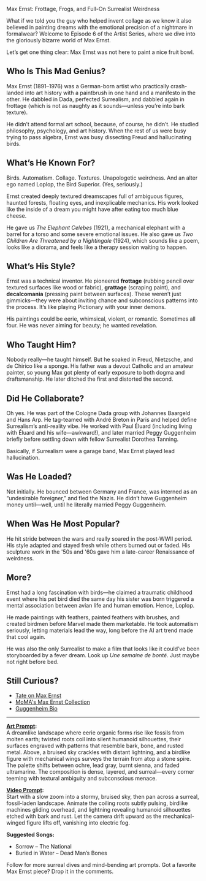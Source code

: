 Max Ernst: Frottage, Frogs, and Full-On Surrealist Weirdness

What if we told you the guy who helped invent collage as we know it also believed in painting dreams with the emotional precision of a nightmare in formalwear? Welcome to Episode 6 of the Artist Series, where we dive into the gloriously bizarre world of Max Ernst.

Let’s get one thing clear: Max Ernst was not here to paint a nice fruit bowl.

## Who Is This Mad Genius?

Max Ernst (1891–1976) was a German-born artist who practically crash-landed into art history with a paintbrush in one hand and a manifesto in the other. He dabbled in Dada, perfected Surrealism, and dabbled again in frottage (which is not as naughty as it sounds—unless you’re into bark texture).

He didn’t attend formal art school, because, of course, he didn’t. He studied philosophy, psychology, and art history. When the rest of us were busy trying to pass algebra, Ernst was busy dissecting Freud and hallucinating birds.

## What’s He Known For?

Birds. Automatism. Collage. Textures. Unapologetic weirdness. And an alter ego named Loplop, the Bird Superior. (Yes, seriously.)

Ernst created deeply textured dreamscapes full of ambiguous figures, haunted forests, floating eyes, and inexplicable mechanics. His work looked like the inside of a dream you might have after eating too much blue cheese.

He gave us *The Elephant Celebes* (1921), a mechanical elephant with a barrel for a torso and some severe emotional issues. He also gave us *Two Children Are Threatened by a Nightingale* (1924), which sounds like a poem, looks like a diorama, and feels like a therapy session waiting to happen.

## What’s His Style?

Ernst was a technical inventor. He pioneered **frottage** (rubbing pencil over textured surfaces like wood or fabric), **grattage** (scraping paint), and **decalcomania** (pressing paint between surfaces). These weren’t just gimmicks—they were about inviting chance and subconscious patterns into the process. It’s like playing Pictionary with your inner demons.

His paintings could be eerie, whimsical, violent, or romantic. Sometimes all four. He was never aiming for beauty; he wanted revelation.

## Who Taught Him?

Nobody really—he taught himself. But he soaked in Freud, Nietzsche, and de Chirico like a sponge. His father was a devout Catholic and an amateur painter, so young Max got plenty of early exposure to both dogma and draftsmanship. He later ditched the first and distorted the second.

## Did He Collaborate?

Oh yes. He was part of the Cologne Dada group with Johannes Baargeld and Hans Arp. He tag-teamed with André Breton in Paris and helped define Surrealism’s anti-reality vibe. He worked with Paul Éluard (including living with Éluard and his wife—awkward!), and later married Peggy Guggenheim briefly before settling down with fellow Surrealist Dorothea Tanning.

Basically, if Surrealism were a garage band, Max Ernst played lead hallucination.

## Was He Loaded?

Not initially. He bounced between Germany and France, was interned as an “undesirable foreigner,” and fled the Nazis. He didn’t have Guggenheim money until—well, until he literally married Peggy Guggenheim.

## When Was He Most Popular?

He hit stride between the wars and really soared in the post-WWII period. His style adapted and stayed fresh while others burned out or faded. His sculpture work in the '50s and '60s gave him a late-career Renaissance of weirdness.

## More?

Ernst had a long fascination with birds—he claimed a traumatic childhood event where his pet bird died the same day his sister was born triggered a mental association between avian life and human emotion. Hence, Loplop.

He made paintings with feathers, painted feathers with brushes, and created birdmen before Marvel made them marketable. He took automatism seriously, letting materials lead the way, long before the AI art trend made that cool again.

He was also the only Surrealist to make a film that looks like it could’ve been storyboarded by a fever dream. Look up *Une semaine de bonté*. Just maybe not right before bed.

## Still Curious?

- [Tate on Max Ernst](https://www.tate.org.uk/art/artists/max-ernst-1065)
- [MoMA's Max Ernst Collection](https://www.moma.org/collection/works/64804)
- [Guggenheim Bio](https://www.guggenheim.org/artwork/artist/max-ernst)

---

**[Art Prompt](https://lumaiere.com/?gallery=surrealism2):**  
A dreamlike landscape where eerie organic forms rise like fossils from molten earth; twisted roots coil into silent humanoid silhouettes, their surfaces engraved with patterns that resemble bark, bone, and rusted metal. Above, a bruised sky crackles with distant lightning, and a birdlike figure with mechanical wings surveys the terrain from atop a stone spire. The palette shifts between ochre, lead gray, burnt sienna, and faded ultramarine. The composition is dense, layered, and surreal—every corner teeming with textural ambiguity and subconscious menace.

**[Video Prompt](https://www.tiktok.com/@davelumai/video/7530080320553553183):**  
Start with a slow zoom into a stormy, bruised sky, then pan across a surreal, fossil-laden landscape. Animate the coiling roots subtly pulsing, birdlike machines gliding overhead, and lightning revealing humanoid silhouettes etched with bark and rust. Let the camera drift upward as the mechanical-winged figure lifts off, vanishing into electric fog.

**Suggested Songs:**  
* Sorrow – The National  
* Buried in Water – Dead Man’s Bones  

Follow for more surreal dives and mind-bending art prompts. Got a favorite Max Ernst piece? Drop it in the comments.
